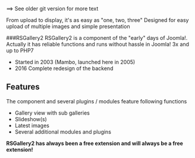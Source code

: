 ==> See older git version for more text

From upload to display, it's as easy as "one, two, three"
Designed for easy upload of multiple images and simple presentation

###RSGallery2
RSGallery2 is a component of the "early" days of Joomla!.
Actually it has reliable functions and runs without hassle in Joomla! 3x and up to PHP7
* Started in 2003 (Mambo, launched here in 2005)
* 2016 Complete redesign of the backend

## Features
The component and several plugins / modules feature following functions
* Gallery view with sub galleries
* Slideshow(s)
* Latest images
* Several additional modules and plugins

**RSGallery2 has always been a free extension and will always be a free extension!**


